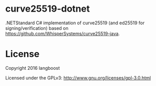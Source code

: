 # curve25519-dotnet
.NETStandard C# implementation of curve25519 (and ed25519 for signing/verification) based on https://github.com/WhisperSystems/curve25519-java.

# License
Copyright 2016 langboost

Licensed under the GPLv3: http://www.gnu.org/licenses/gpl-3.0.html